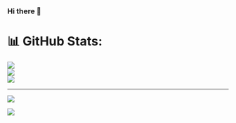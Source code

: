 ### Hi there 👋



# 📊 GitHub Stats:
![](https://github-readme-stats.vercel.app/api?username=gitgoap&theme=dark&hide_border=false&include_all_commits=false&count_private=false)<br/>
![](https://github-readme-streak-stats.herokuapp.com/?user=gitgoap&theme=dark&hide_border=false)<br/>
![](https://github-readme-stats.vercel.app/api/top-langs/?username=gitgoap&theme=dark&hide_border=false&include_all_commits=false&count_private=false&layout=compact)

---
[![](https://visitcount.itsvg.in/api?id=gitgoap&icon=0&color=0)](https://visitcount.itsvg.in)

![](http://github-profile-summary-cards.vercel.app/api/cards/profile-details?username=goap&theme=aura)


